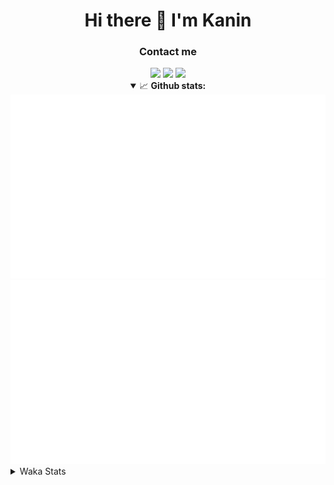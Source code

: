 <div align="center">
 <h1>Hi there 👋 I'm Kanin</h1>
 <h3>Contact me</h3>
 <a href="mailto:im@kanin.dev"><img src="https://img.shields.io/badge/gmail-%23D14836.svg?&style=for-the-badge&logo=gmail&logoColor=white"/></a>
 <a href="https://twitter.com/KaninDev"><img src="https://img.shields.io/badge/twitter-%231DA1F2.svg?&style=for-the-badge&logo=twitter&logoColor=white"/></a>
 <a href="https://www.linkedin.com/in/KaninDev"><img src="https://img.shields.io/badge/linkedin-%230077B5.svg?&style=for-the-badge&logo=linkedin&logoColor=white"/></a>
<details open>
  <summary>📈 <b>Github stats:</b></summary>
  <img src="https://github.com/Kanin/Kanin/blob/master/scripts/GitHubStats/generated/overview.svg"/>
  <img src="https://github.com/Kanin/Kanin/blob/master/scripts/GitHubStats/generated/languages.svg"/>
</details>
</div>

<details>
 <summary>Waka Stats</summary>

<!--START_SECTION:waka-->
![Code Time](http://img.shields.io/badge/Code%20Time-1%2C877%20hrs%2031%20mins-blue)

![Profile Views](http://img.shields.io/badge/Profile%20Views-5-blue)

![Lines of code](https://img.shields.io/badge/From%20Hello%20World%20I%27ve%20Written-21%20Thousand%20lines%20of%20code-blue)

**🐱 My GitHub Data** 

> 🏆 253 Contributions in the Year 2022
 > 
> 📦 88.9 kB Used in GitHub's Storage 
 > 
> 🚫 Not Opted to Hire
 > 
> 📜 15 Public Repositories 
 > 
> 🔑 9 Private Repositories  
 > 
**I'm a Night 🦉** 

```text
🌞 Morning    85 commits     ████░░░░░░░░░░░░░░░░░░░░░   17.42% 
🌆 Daytime    114 commits    █████░░░░░░░░░░░░░░░░░░░░   23.36% 
🌃 Evening    168 commits    ████████░░░░░░░░░░░░░░░░░   34.43% 
🌙 Night      121 commits    ██████░░░░░░░░░░░░░░░░░░░   24.8%

```
📅 **I'm Most Productive on Saturday** 

```text
Monday       56 commits     ██░░░░░░░░░░░░░░░░░░░░░░░   11.48% 
Tuesday      54 commits     ██░░░░░░░░░░░░░░░░░░░░░░░   11.07% 
Wednesday    82 commits     ████░░░░░░░░░░░░░░░░░░░░░   16.8% 
Thursday     83 commits     ████░░░░░░░░░░░░░░░░░░░░░   17.01% 
Friday       57 commits     ███░░░░░░░░░░░░░░░░░░░░░░   11.68% 
Saturday     85 commits     ████░░░░░░░░░░░░░░░░░░░░░   17.42% 
Sunday       71 commits     ███░░░░░░░░░░░░░░░░░░░░░░   14.55%

```


📊 **This Week I Spent My Time On** 

```text
⌚︎ Time Zone: America/New_York

💬 Programming Languages: 
Python                   8 hrs 3 mins        █████████████████████░░░░   85.97% 
virtualenv               36 mins             █░░░░░░░░░░░░░░░░░░░░░░░░   6.45% 
Text                     16 mins             ░░░░░░░░░░░░░░░░░░░░░░░░░   2.99% 
.env file                16 mins             ░░░░░░░░░░░░░░░░░░░░░░░░░   2.98% 
GitIgnore file           4 mins              ░░░░░░░░░░░░░░░░░░░░░░░░░   0.84%

🔥 Editors: 
PyCharm                  9 hrs 21 mins       █████████████████████████   100.0%

🐱‍💻 Projects: 
BotBase.py               8 hrs 56 mins       ████████████████████████░   95.54% 
BoobBotCommunity         24 mins             █░░░░░░░░░░░░░░░░░░░░░░░░   4.38% 
TomsBotPyCord            0 secs              ░░░░░░░░░░░░░░░░░░░░░░░░░   0.08%

💻 Operating System: 
Linux                    9 hrs 21 mins       █████████████████████████   100.0%

```

**I Mostly Code in Python** 

```text
Python                   23 repos            ███████████████████░░░░░░   76.67% 
JavaScript               3 repos             ██░░░░░░░░░░░░░░░░░░░░░░░   10.0% 
Java                     2 repos             █░░░░░░░░░░░░░░░░░░░░░░░░   6.67% 
Kotlin                   1 repo              ░░░░░░░░░░░░░░░░░░░░░░░░░   3.33% 
HTML                     1 repo              ░░░░░░░░░░░░░░░░░░░░░░░░░   3.33%

```


**Timeline**

![Chart not found](https://raw.githubusercontent.com/Kanin/Kanin/master/charts/bar_graph.png) 


 Last Updated on 19/06/2022 13:40:53 UTC
<!--END_SECTION:waka-->
</details>
